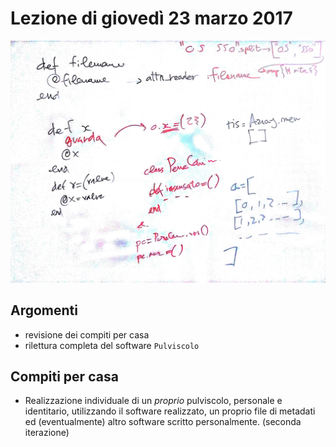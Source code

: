 # Lezione di giovedì 23 marzo 2017

![whiteboard](./TR_I_20170323.jpg)

## Argomenti

* revisione dei compiti per casa
* rilettura completa del software `Pulviscolo`

## Compiti per casa

* Realizzazione individuale di un *proprio* pulviscolo, personale e identitario,
  utilizzando il software realizzato, un proprio file di metadati ed
  (eventualmente) altro software scritto personalmente. (seconda iterazione)
